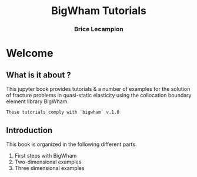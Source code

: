 <h1 style="text-align: center;" class="ignore-toc"> BigWham Tutorials</h1>
<h3 style="text-align: center;" class="ignore-toc"> Brice Lecampion</h3>


# Welcome


## What is it about ?

This jupyter book provides tutorials & a number of examples for the solution of fracture problems in quasi-static elasticity using the collocation boundary element library BigWham.


```{important}
These tutorials comply with `bigwham` v.1.0
```

## Introduction 

This book is organized in the following different parts.

1. First steps with BigWham 
2. Two-dimensional examples 
3. Three dimensional examples 


